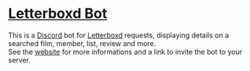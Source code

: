 # [Letterboxd Bot](https://boxdbot.com)

This is a [Discord](https://discordapp.com/) bot for [Letterboxd](https://letterboxd.com/) requests, displaying details on a searched film, member, list, review and more.  
See the [website](https://boxdbot.com) for more informations and a link to invite the bot to your server.